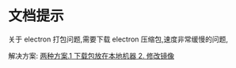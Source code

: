 # 文档提示

关于 electron 打包问题,需要下载 electron 压缩包,速度非常缓慢的问题,

解决方案: [两种方案.1 下载包放在本地机器 2. 修改镜像](https://www.electronjs.org/zh/docs/latest/tutorial/installation '官方文档')
